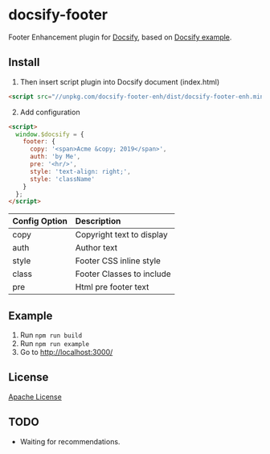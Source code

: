 # docsify-footer

Footer Enhancement plugin for [Docsify](https://docsify.js.org), based on [Docsify example](https://docsify.js.org/#/write-a-plugin?id=example).

## Install

1. Then insert script plugin into Docsify document (index.html)

```html
<script src="//unpkg.com/docsify-footer-enh/dist/docsify-footer-enh.min.js"></script>
```

2. Add configuration

```html
<script>
  window.$docsify = {
    footer: {
      copy: '<span>Acme &copy; 2019</span>',
      auth: 'by Me',
      pre: '<hr/>',
      style: 'text-align: right;',
      style: 'className'
    }
  };
</script>
```

| Config Option | Description               |
| :------------ | :------------------------ |
| copy          | Copyright text to display |
| auth          | Author text               |
| style         | Footer CSS inline style   |
| class         | Footer Classes to include |
| pre           | Html pre footer text      |

## Example

1. Run `npm run build`
1. Run `npm run example`
1. Go to [http://localhost:3000/]()

## License

[Apache License](LICENSE)

## TODO

- Waiting for recommendations.
